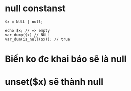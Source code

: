 

# null constanst
```
$x = NULL | null;

echo $x; // => empty
var_dump($x) // NULL
var_dum(is_null($x)); // true

```

# Biến ko đc khai báo sẽ là null

# unset($x) sẽ thành null